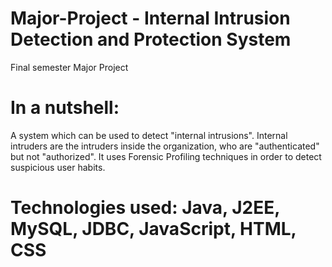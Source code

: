 # Major-Project - Internal Intrusion Detection and Protection System
Final semester Major Project

# In a nutshell:
A system which can be used to detect "internal intrusions". Internal intruders are the intruders inside the organization, who are "authenticated" but not "authorized". It uses Forensic Profiling techniques in order to detect suspicious user habits.

# Technologies used: Java, J2EE, MySQL, JDBC, JavaScript, HTML, CSS
